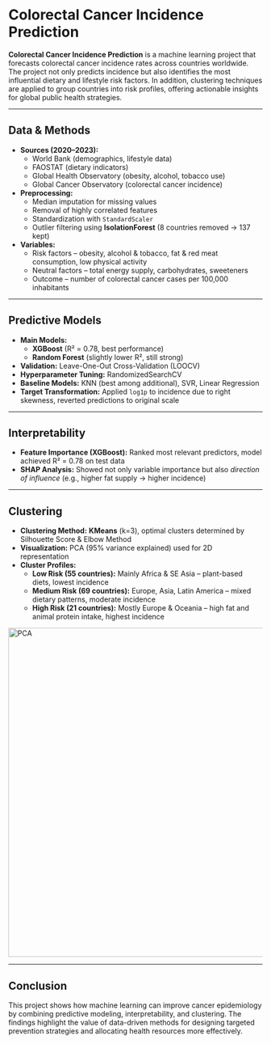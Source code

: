 
# Colorectal Cancer Incidence Prediction  

**Colorectal Cancer Incidence Prediction** is a machine learning project that forecasts colorectal cancer incidence rates across countries worldwide. The project not only predicts incidence but also identifies the most influential dietary and lifestyle risk factors. In addition, clustering techniques are applied to group countries into risk profiles, offering actionable insights for global public health strategies.  

---

##  Data & Methods  

- **Sources (2020–2023):**  
  - World Bank (demographics, lifestyle data)  
  - FAOSTAT (dietary indicators)  
  - Global Health Observatory (obesity, alcohol, tobacco use)  
  - Global Cancer Observatory (colorectal cancer incidence)  
- **Preprocessing:**  
  - Median imputation for missing values  
  - Removal of highly correlated features  
  - Standardization with `StandardScaler`  
  - Outlier filtering using **IsolationForest** (8 countries removed → 137 kept)  
- **Variables:**  
  - Risk factors – obesity, alcohol & tobacco, fat & red meat consumption, low physical activity  
  - Neutral factors – total energy supply, carbohydrates, sweeteners  
  - Outcome – number of colorectal cancer cases per 100,000 inhabitants  

---

##  Predictive Models  

- **Main Models:**  
  - **XGBoost** (R² = 0.78, best performance)  
  - **Random Forest** (slightly lower R², still strong)  
- **Validation:** Leave-One-Out Cross-Validation (LOOCV)  
- **Hyperparameter Tuning:** RandomizedSearchCV  
- **Baseline Models:** KNN (best among additional), SVR, Linear Regression  
- **Target Transformation:** Applied `log1p` to incidence due to right skewness, reverted predictions to original scale  

---

##  Interpretability  

- **Feature Importance (XGBoost):** Ranked most relevant predictors, model achieved R² = 0.78 on test data 
- **SHAP Analysis:** Showed not only variable importance but also *direction of influence* (e.g., higher fat supply → higher incidence)

---

##  Clustering  
 
- **Clustering Method:** **KMeans** (k=3), optimal clusters determined by Silhouette Score & Elbow Method  
- **Visualization:** PCA (95% variance explained) used for 2D representation  
- **Cluster Profiles:**  
  - **Low Risk (55 countries):** Mainly Africa & SE Asia – plant-based diets, lowest incidence  
  - **Medium Risk (69 countries):** Europe, Asia, Latin America – mixed dietary patterns, moderate incidence  
  - **High Risk (21 countries):** Mostly Europe & Oceania – high fat and animal protein intake, highest incidence  
<img width="907" height="651" alt="PCA" src="https://github.com/user-attachments/assets/44d8bb27-00ee-4e20-afcf-33df8b25afd5" />

---

##  Conclusion  

This project shows how machine learning can improve cancer epidemiology by combining predictive modeling, interpretability, and clustering. The findings highlight the value of data-driven methods for designing targeted prevention strategies and allocating health resources more effectively.  

